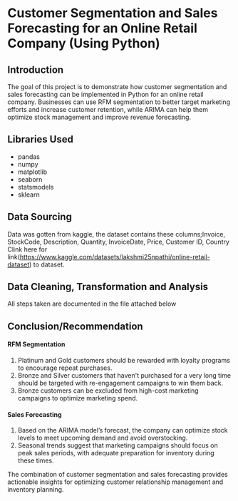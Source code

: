 # Customer Segmentation and Sales Forecasting for an Online Retail Company (Using Python)

## Introduction

The goal of this project is to demonstrate how customer segmentation and sales forecasting can be implemented in Python for an online retail company. 
Businesses can use RFM segmentation to better target marketing efforts and increase customer retention, while ARIMA can help them optimize stock management and improve revenue forecasting.

## Libraries Used

- pandas
- numpy
- matplotlib
- seaborn
- statsmodels
- sklearn

## Data Sourcing

Data was gotten from kaggle, the dataset contains these columns;Invoice, StockCode, Description, Quantity, InvoiceDate, Price, Customer ID, Country
Clink here for link(https://www.kaggle.com/datasets/lakshmi25npathi/online-retail-dataset) to dataset.

## Data Cleaning, Transformation and Analysis

All steps taken are documented in the file attached below

## Conclusion/Recommendation

#### RFM Segmentation

1) Platinum and Gold customers should be rewarded with loyalty programs to encourage repeat purchases.
2) Bronze and Silver customers that haven't purchased for a very long time should be targeted with re-engagement campaigns to win them back.
3) Bronze customers can be excluded from high-cost marketing campaigns to optimize marketing spend.

#### Sales Forecasting

1) Based on the ARIMA model’s forecast, the company can optimize stock levels to meet upcoming demand and avoid overstocking.
2) Seasonal trends suggest that marketing campaigns should focus on peak sales periods, with adequate preparation for inventory during these times.

The combination of customer segmentation and sales forecasting provides actionable insights for optimizing customer relationship management and inventory planning.
